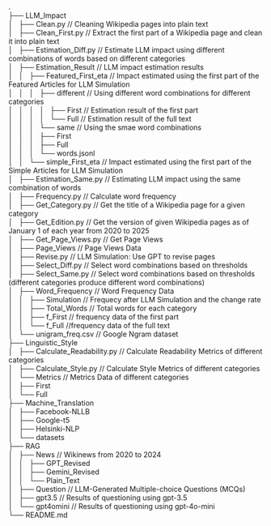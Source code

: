 .  
├── LLM_Impact  
│   ├── Clean.py                    // Cleaning Wikipedia pages into plain text  
│   ├── Clean_First.py              // Extract the first part of a Wikipedia page and clean it into plain text  
│   ├── Estimation_Diff.py          // Estimate LLM impact using different combinations of words based on different categories  
│   ├── Estimation_Result           // LLM impact estimation results  
│   │   ├── Featured_First_eta      // Impact estimated using the first part of the Featured Articles for LLM Simulation  
│   │   │   ├── different           // Using different word combinations for different categories  
│   │   │   │   ├── First           // Estimation result of the first part  
│   │   │   │   └── Full            // Estimation result of the full text  
│   │   │   └── same                // Using the smae word combinations  
│   │   │       ├── First  
│   │   │       ├── Full  
│   │   │       └── words.jsonl  
│   │   └── simple_First_eta        // Impact estimated using the first part of the Simple Articles for LLM Simulation  
│   ├── Estimation_Same.py          // Estimating LLM impact using the same combination of words  
│   ├── Frequency.py                // Calculate word frequency  
│   ├── Get_Category.py             // Get the title of a Wikipedia page for a given category  
│   ├── Get_Edition.py              // Get the version of given Wikipedia pages as of January 1 of each year from 2020 to 2025  
│   ├── Get_Page_Views.py           // Get Page Views  
│   ├── Page_Views                  // Page Views Data   
│   ├── Revise.py                   // LLM Simulation: Use GPT to revise pages  
│   ├── Select_Diff.py              // Select word combinations based on thresholds  
│   ├── Select_Same.py              // Select word combinations based on thresholds (different categories produce different word combinations)  
│   ├── Word_Frequency              // Word Frequency Data  
│   │   ├── Simulation              // Frequecy after LLM Simulation and the change rate  
│   │   ├── Total_Words             // Total words for each category  
│   │   ├── f_First                 // frequency data of the first part  
│   │   └── f_Full                  //frequency data of the full text  
│   └── unigram_freq.csv            // Google Ngram dataset  
├── Linguistic_Style  
│   ├── Calculate_Readability.py    // Calculate Readability Metrics of different categories  
│   ├── Calculate_Style.py          // Calculate Style Metrics of different categories  
│   └── Metrics                     // Metrics Data of different categories  
│       ├── First  
│       └── Full  
├── Machine_Translation  
│   ├── Facebook-NLLB  
│   ├── Google-t5  
│   ├── Helsinki-NLP  
│   └── datasets  
├── RAG  
│   ├── News                        // Wikinews from 2020 to 2024  
│   │   ├── GPT_Revised  
│   │   ├── Gemini_Revised  
│   │   └── Plain_Text  
│   ├── Question                    // LLM-Generated Multiple-choice Questions (MCQs)  
│   ├── gpt3.5                      // Results of questioning using gpt-3.5  
│   └── gpt4omini                   // Results of questioning using gpt-4o-mini  
└── README.md  
